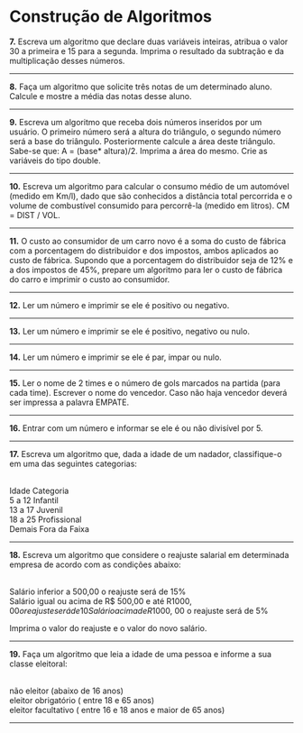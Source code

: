 # Construção de Algoritmos 

<Strong>7.</Strong> Escreva um algoritmo que declare duas variáveis inteiras, atribua o valor 30 a primeira e 15 
para a segunda. Imprima o resultado da subtração e da multiplicação desses números. 
<hr>
<Strong>8.</Strong> Faça um algoritmo que solicite três notas de um determinado aluno. Calcule e mostre a média 
das notas desse aluno. 
<hr>
<Strong>9.</Strong> Escreva um algoritmo que receba dois números inseridos por um usuário. O primeiro número 
será a altura do triângulo, o segundo número será a base do triângulo. Posteriormente calcule 
 a área deste triângulo. Sabe-se que: A = (base* altura)/2. Imprima a área do mesmo. 
Crie as variáveis do tipo double. 
<hr>
<Strong>10.</Strong> Escreva um algoritmo para calcular o consumo médio de um automóvel (medido em 
Km/l), dado que são conhecidos a distância total percorrida e o volume de combustível 
consumido para percorrê-la (medido em litros). CM = DIST / VOL. 
<hr>
<Strong>11.</Strong> O custo ao consumidor de um carro novo é a soma do custo de fábrica com a 
porcentagem do distribuidor e dos impostos, ambos aplicados ao custo de fábrica. Supondo 
que a porcentagem do distribuidor seja de 12% e a dos impostos de 45%, prepare um 
algoritmo para ler o custo de fábrica do carro e imprimir o custo ao consumidor. 
<hr>
<Strong>12.</Strong> Ler um número e imprimir se ele é positivo ou negativo. 
<hr>
<Strong>13.</Strong> Ler um número e imprimir se ele é positivo, negativo ou nulo. 
<hr>
<Strong>14.</Strong> Ler um número e imprimir se ele é par, impar ou nulo. 
<hr>
<Strong>15.</Strong> Ler o nome de 2 times e o número de gols marcados na partida (para cada time). Escrever 
o nome do vencedor. Caso não haja vencedor deverá ser impressa a palavra EMPATE. 
<hr>
<Strong>16.</Strong> Entrar com um número e informar se ele é ou não divisível por 5. 
<hr>
<Strong>17.</Strong> Escreva um algoritmo que, dada a idade de um nadador, classifique-o em uma das 
seguintes categorias: 

<br>Idade Categoria<br> 
5 a 12 Infantil<br> 
13 a 17 Juvenil<br> 
18 a 25 Profissional<br>
Demais Fora da Faixa  
<hr>
<Strong>18.</Strong> Escreva um algoritmo que considere o reajuste salarial em determinada empresa de acordo 
com as condições abaixo: 

<br>Salário inferior a 500,00 o reajuste será de 15% <br>
Salário igual ou acima de R$ 500,00 e até R$1000,00 o reajuste será de 10% <br>
Salário acima de R$1000, 00 o reajuste será de 5% <br>

Imprima o valor do reajuste e o valor do novo salário. 
<hr>
<Strong>19.</Strong> Faça um algoritmo que leia a idade de uma pessoa e informe a sua classe eleitoral: 

<br>não eleitor (abaixo de 16 anos) <br>
eleitor obrigatório ( entre 18 e 65 anos) <br>
eleitor facultativo ( entre 16 e 18 anos e maior de 65 anos) <br>
<hr>
 

 

 

 

 

 

 

 

 

 

 

 

 

 
